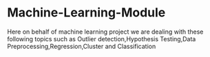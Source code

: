# Machine-Learning-Module
Here on behalf of machine learning project we are dealing with these following topics  such as Outlier detection,Hypothesis Testing,Data Preprocessing,Regression,Cluster and Classification
